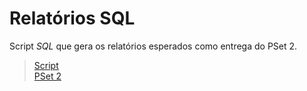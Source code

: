 # Relatórios SQL

Script *SQL* que gera os relatórios esperados como entrega do PSet 2.

>[Script](./relatorios.sql)<br>
>[PSet 2](./../)